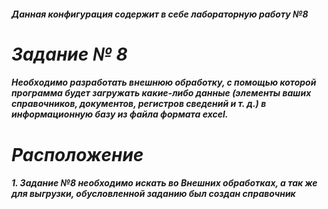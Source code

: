 #### _Данная конфигурация содержит в себе лабораторную работу №8_
# _Задание № 8_
#### _Необходимо разработать внешнюю обработку, с помощью которой программа будет загружать какие-либо данные (элементы ваших справочников, документов, регистров сведений и т. д.) в информационную базу из файла формата excel._

# _Расположение_
#### _1. Задание №8 необходимо искать во Внешних обработках, а так же для выгрузки, обусловленной заданию был создан справочник_



